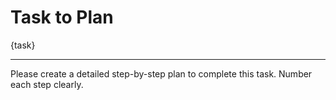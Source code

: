 # Task to Plan

{task}

---

Please create a detailed step-by-step plan to complete this task. Number each step clearly.
